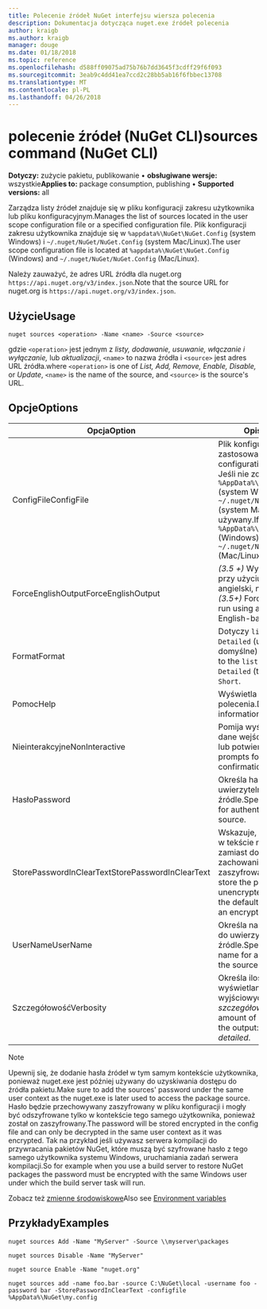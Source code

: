 ```yaml
---
title: Polecenie źródeł NuGet interfejsu wiersza polecenia
description: Dokumentacja dotycząca nuget.exe źródeł polecenia
author: kraigb
ms.author: kraigb
manager: douge
ms.date: 01/18/2018
ms.topic: reference
ms.openlocfilehash: d588ff09075ad75b76b7dd3645f3cdff29f6f093
ms.sourcegitcommit: 3eab9c4dd41ea7ccd2c28bb5ab16f6fbbec13708
ms.translationtype: MT
ms.contentlocale: pl-PL
ms.lasthandoff: 04/26/2018
---
```

# <a name="sources-command-nuget-cli"></a><span data-ttu-id="09741-103">polecenie źródeł (NuGet CLI)</span><span class="sxs-lookup"><span data-stu-id="09741-103">sources command (NuGet CLI)</span></span>

<span data-ttu-id="09741-104">**Dotyczy:** zużycie pakietu, publikowanie &bullet; **obsługiwane wersje:** wszystkie</span><span class="sxs-lookup"><span data-stu-id="09741-104">**Applies to:** package consumption, publishing &bullet; **Supported versions:** all</span></span>

<span data-ttu-id="09741-105">Zarządza listy źródeł znajduje się w pliku konfiguracji zakresu użytkownika lub pliku konfiguracyjnym.</span><span class="sxs-lookup"><span data-stu-id="09741-105">Manages the list of sources located in the user scope configuration file or a specified configuration file.</span></span> <span data-ttu-id="09741-106">Plik konfiguracji zakresu użytkownika znajduje się w `%appdata%\NuGet\NuGet.Config` (system Windows) i `~/.nuget/NuGet/NuGet.Config` (system Mac/Linux).</span><span class="sxs-lookup"><span data-stu-id="09741-106">The user scope configuration file is located at `%appdata%\NuGet\NuGet.Config` (Windows) and `~/.nuget/NuGet/NuGet.Config` (Mac/Linux).</span></span>

<span data-ttu-id="09741-107">Należy zauważyć, że adres URL źródła dla nuget.org `https://api.nuget.org/v3/index.json`.</span><span class="sxs-lookup"><span data-stu-id="09741-107">Note that the source URL for nuget.org is `https://api.nuget.org/v3/index.json`.</span></span>

## <a name="usage"></a><span data-ttu-id="09741-108">Użycie</span><span class="sxs-lookup"><span data-stu-id="09741-108">Usage</span></span>

```cli
nuget sources <operation> -Name <name> -Source <source>
```

<span data-ttu-id="09741-109">gdzie `<operation>` jest jednym z *listy, dodawanie, usuwanie, włączanie i wyłączanie,* lub *aktualizacji*, `<name>` to nazwa źródła i `<source>` jest adres URL źródła.</span><span class="sxs-lookup"><span data-stu-id="09741-109">where `<operation>` is one of *List, Add, Remove, Enable, Disable,* or *Update*, `<name>` is the name of the source, and `<source>` is the source's URL.</span></span>

## <a name="options"></a><span data-ttu-id="09741-110">Opcje</span><span class="sxs-lookup"><span data-stu-id="09741-110">Options</span></span>

| <span data-ttu-id="09741-111">Opcja</span><span class="sxs-lookup"><span data-stu-id="09741-111">Option</span></span> | <span data-ttu-id="09741-112">Opis</span><span class="sxs-lookup"><span data-stu-id="09741-112">Description</span></span> |
| --- | --- |
| <span data-ttu-id="09741-113">ConfigFile</span><span class="sxs-lookup"><span data-stu-id="09741-113">ConfigFile</span></span> | <span data-ttu-id="09741-114">Plik konfiguracyjny NuGet do zastosowania.</span><span class="sxs-lookup"><span data-stu-id="09741-114">The NuGet configuration file to apply.</span></span> <span data-ttu-id="09741-115">Jeśli nie zostanie określony, `%AppData%\NuGet\NuGet.Config` (system Windows) lub `~/.nuget/NuGet/NuGet.Config` (system Mac/Linux) jest używany.</span><span class="sxs-lookup"><span data-stu-id="09741-115">If not specified, `%AppData%\NuGet\NuGet.Config` (Windows) or `~/.nuget/NuGet/NuGet.Config` (Mac/Linux) is used.</span></span>|
| <span data-ttu-id="09741-116">ForceEnglishOutput</span><span class="sxs-lookup"><span data-stu-id="09741-116">ForceEnglishOutput</span></span> | <span data-ttu-id="09741-117">*(3.5 +)* Wymusza nuget.exe przy użyciu opartego na język angielski, niezmienna kultura.</span><span class="sxs-lookup"><span data-stu-id="09741-117">*(3.5+)* Forces nuget.exe to run using an invariant, English-based culture.</span></span> |
| <span data-ttu-id="09741-118">Format</span><span class="sxs-lookup"><span data-stu-id="09741-118">Format</span></span> | <span data-ttu-id="09741-119">Dotyczy `list` akcji i może być `Detailed` (ustawienie domyślne) lub `Short`.</span><span class="sxs-lookup"><span data-stu-id="09741-119">Applies to the `list` action and can be `Detailed` (the default) or `Short`.</span></span> |
| <span data-ttu-id="09741-120">Pomoc</span><span class="sxs-lookup"><span data-stu-id="09741-120">Help</span></span> | <span data-ttu-id="09741-121">Wyświetla Pomoc dla polecenia.</span><span class="sxs-lookup"><span data-stu-id="09741-121">Displays help information for the command.</span></span> |
| <span data-ttu-id="09741-122">Nieinterakcyjne</span><span class="sxs-lookup"><span data-stu-id="09741-122">NonInteractive</span></span> | <span data-ttu-id="09741-123">Pomija wyświetla monit o dane wejściowe użytkownika lub potwierdzeń.</span><span class="sxs-lookup"><span data-stu-id="09741-123">Suppresses prompts for user input or confirmations.</span></span> |
| <span data-ttu-id="09741-124">Hasło</span><span class="sxs-lookup"><span data-stu-id="09741-124">Password</span></span> | <span data-ttu-id="09741-125">Określa hasło do uwierzytelniania w źródle.</span><span class="sxs-lookup"><span data-stu-id="09741-125">Specifies the password for authenticating with the source.</span></span> |
| <span data-ttu-id="09741-126">StorePasswordInClearText</span><span class="sxs-lookup"><span data-stu-id="09741-126">StorePasswordInClearText</span></span> | <span data-ttu-id="09741-127">Wskazuje, aby zapisać hasło w tekście niezaszyfrowane zamiast domyślnego zachowania przechowywania zaszyfrowane.</span><span class="sxs-lookup"><span data-stu-id="09741-127">Indicates to store the password in unencrypted text instead of the default behavior of storing an encrypted form.</span></span> |
| <span data-ttu-id="09741-128">UserName</span><span class="sxs-lookup"><span data-stu-id="09741-128">UserName</span></span> | <span data-ttu-id="09741-129">Określa nazwę użytkownika do uwierzytelniania w źródle.</span><span class="sxs-lookup"><span data-stu-id="09741-129">Specifies the user name for authenticating with the source.</span></span> |
| <span data-ttu-id="09741-130">Szczegółowość</span><span class="sxs-lookup"><span data-stu-id="09741-130">Verbosity</span></span> | <span data-ttu-id="09741-131">Określa ilość szczegółów wyświetlanych w danych wyjściowych: *normalne*, *quiet*, *szczegółowe*.</span><span class="sxs-lookup"><span data-stu-id="09741-131">Specifies the amount of detail displayed in the output: *normal*, *quiet*, *detailed*.</span></span> |

> [!Note]
> <span data-ttu-id="09741-132">Upewnij się, że dodanie hasła źródeł w tym samym kontekście użytkownika, ponieważ nuget.exe jest później używany do uzyskiwania dostępu do źródła pakietu.</span><span class="sxs-lookup"><span data-stu-id="09741-132">Make sure to add the sources' password under the same user context as the nuget.exe is later used to access the package source.</span></span> <span data-ttu-id="09741-133">Hasło będzie przechowywany zaszyfrowany w pliku konfiguracji i mogły być odszyfrowane tylko w kontekście tego samego użytkownika, ponieważ został on zaszyfrowany.</span><span class="sxs-lookup"><span data-stu-id="09741-133">The password will be stored encrypted in the config file and can only be decrypted in the same user context as it was encrypted.</span></span> <span data-ttu-id="09741-134">Tak na przykład jeśli używasz serwera kompilacji do przywracania pakietów NuGet, które muszą być szyfrowane hasło z tego samego użytkownika systemu Windows, uruchamiania zadań serwera kompilacji.</span><span class="sxs-lookup"><span data-stu-id="09741-134">So for example when you use a build server to restore NuGet packages the password must be encrypted with the same Windows user under which  the build server task will run.</span></span>

<span data-ttu-id="09741-135">Zobacz też [zmienne środowiskowe](cli-ref-environment-variables.md)</span><span class="sxs-lookup"><span data-stu-id="09741-135">Also see [Environment variables](cli-ref-environment-variables.md)</span></span>

## <a name="examples"></a><span data-ttu-id="09741-136">Przykłady</span><span class="sxs-lookup"><span data-stu-id="09741-136">Examples</span></span>

```cli
nuget sources Add -Name "MyServer" -Source \\myserver\packages

nuget sources Disable -Name "MyServer"

nuget source Enable -Name "nuget.org"

nuget sources add -name foo.bar -source C:\NuGet\local -username foo -password bar -StorePasswordInClearText -configfile %AppData%\NuGet\my.config
```
